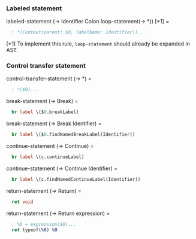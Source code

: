 ### Labeled statement

labeled-statement (-> Identifier Colon loop-statement(-> *)) [*1] =
```llvm
  ; *(Context(parent: $0, labelName: Identifier))...
```

[*1] To implement this rule, `loop-statement` should already be expanded in AST.

### Control transfer statement

control-transfer-statement (-> *) =
```llvm
  ; *($0)...
```

break-statement (-> Break) =
```llvm
  br label \($0.breakLabel)
```

break-statement (-> Break Identifier) =
```llvm
  br label \($0.findNamedBreakLabel(Identifier))
```

continue-statement (-> Continue) =
```llvm
  br label \(c.continueLabel)
```

continue-statement (-> Continue Identifier) =
```llvm
  br label \(c.findNamedContinueLabel(Identifier))
```

return-statement (-> Return) =
```llvm
  ret void
```

return-statement (-> Return expression) =
```llvm
  ; %0 = expression($0)...
  ret typeof(%0) %0
```
